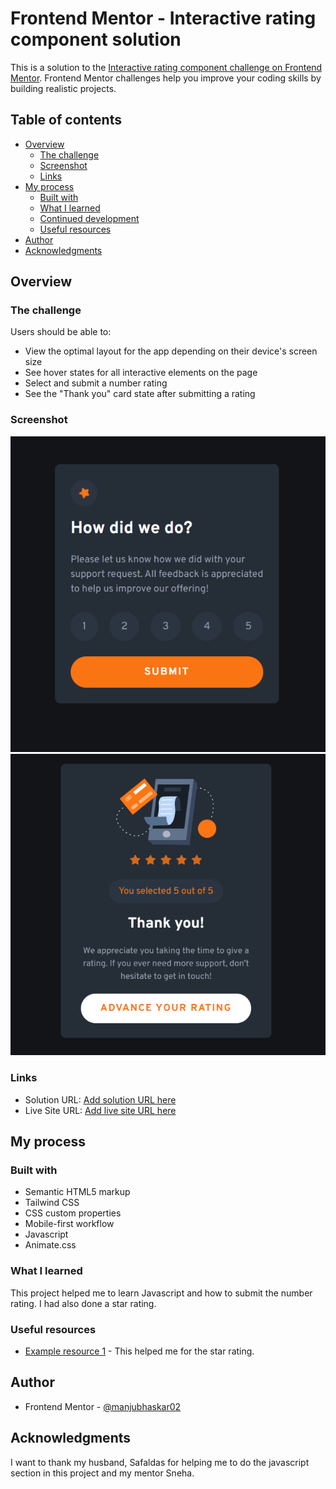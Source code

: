 # Frontend Mentor - Interactive rating component solution

This is a solution to the [Interactive rating component challenge on Frontend Mentor](https://www.frontendmentor.io/challenges/interactive-rating-component-koxpeBUmI). Frontend Mentor challenges help you improve your coding skills by building realistic projects. 

## Table of contents

- [Overview](#overview)
  - [The challenge](#the-challenge)
  - [Screenshot](#screenshot)
  - [Links](#links)
- [My process](#my-process)
  - [Built with](#built-with)
  - [What I learned](#what-i-learned)
  - [Continued development](#continued-development)
  - [Useful resources](#useful-resources)
- [Author](#author)
- [Acknowledgments](#acknowledgments)


## Overview

### The challenge

Users should be able to:

- View the optimal layout for the app depending on their device's screen size
- See hover states for all interactive elements on the page
- Select and submit a number rating
- See the "Thank you" card state after submitting a rating

### Screenshot

![](./images/submit.png)
![](./images/thankyou.png)



### Links

- Solution URL: [Add solution URL here](https://your-solution-url.com)
- Live Site URL: [Add live site URL here](https://your-live-site-url.com)

## My process

### Built with

- Semantic HTML5 markup
- Tailwind CSS
- CSS custom properties
- Mobile-first workflow
- Javascript
- Animate.css
### What I learned
This project helped me to learn Javascript and how to submit the number rating.
I had also done a star rating.
### Useful resources

- [Example resource 1](https://safaldas.in/injecting-to-dom-exercise-with-js/) - This helped me for the star rating.

## Author

- Frontend Mentor - [@manjubhaskar02](https://www.frontendmentor.io/profile/manjubhaskar02)


## Acknowledgments

I want to thank my husband, Safaldas for helping me to do the javascript section in this project and my mentor Sneha. 